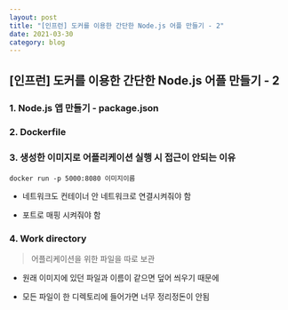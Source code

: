 ```yaml
---
layout: post
title: "[인프런] 도커를 이용한 간단한 Node.js 어플 만들기 - 2"
date: 2021-03-30
category: blog
---
```


## [인프런] 도커를 이용한 간단한 Node.js 어플 만들기 - 2


### 1. Node.js 앱 만들기 - package.json

### 2.  Dockerfile

### 3. 생성한 이미지로 어플리케이션 실행 시 접근이 안되는 이유

```
docker run -p 5000:8080 이미지이름

```

- 네트워크도 컨테이너 안 네트워크로 연결시켜줘야 함

- 포트로 매핑 시켜줘야 함

### 4. Work directory

> 어플리케이션을 위한 파일을 따로 보관

- 원래 이미지에 있던 파일과 이름이 같으면 덮어 씌우기 때문에

- 모든 파일이 한 디렉토리에 들어가면 너무 정리정돈이 안됨



